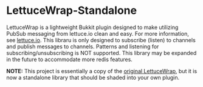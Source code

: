 # LettuceWrap-Standalone

LettuceWrap is a lightweight Bukkit plugin designed to make utilizing PubSub messaging from lettuce.io clean and easy. For more information, see [lettuce.io](http://lettuce.io). This libraru is only designed to subscribe (listen) to channels and publish messages to channels. Patterns and listening for subscribing/unsubscribing is NOT supported. This library may be expanded in the future to accommodate more redis features.

**NOTE:** This project is essentially a copy of the [original LettuceWrap](https://github.com/magicmq/LettuceWrap), but it is now a standalone library that should be shaded into your own plugin.